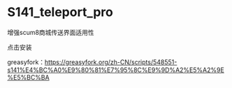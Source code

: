# S141_teleport_pro
增强scum8商城传送界面适用性

点击安装

greasyfork：https://greasyfork.org/zh-CN/scripts/548551-s141%E4%BC%A0%E9%80%81%E7%95%8C%E9%9D%A2%E5%A2%9E%E5%BC%BA
